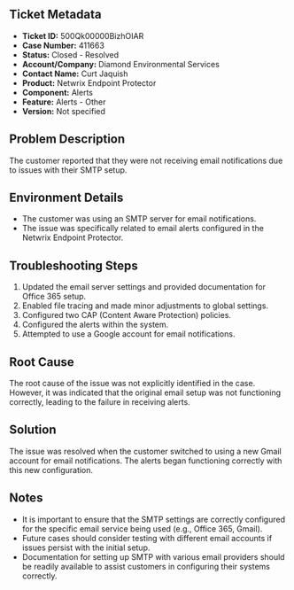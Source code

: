 ## Ticket Metadata
- **Ticket ID:** 500Qk00000BizhOIAR
- **Case Number:** 411663
- **Status:** Closed - Resolved
- **Account/Company:** Diamond Environmental Services
- **Contact Name:** Curt Jaquish
- **Product:** Netwrix Endpoint Protector
- **Component:** Alerts
- **Feature:** Alerts - Other
- **Version:** Not specified

## Problem Description
The customer reported that they were not receiving email notifications due to issues with their SMTP setup.

## Environment Details
- The customer was using an SMTP server for email notifications.
- The issue was specifically related to email alerts configured in the Netwrix Endpoint Protector.

## Troubleshooting Steps
1. Updated the email server settings and provided documentation for Office 365 setup.
2. Enabled file tracing and made minor adjustments to global settings.
3. Configured two CAP (Content Aware Protection) policies.
4. Configured the alerts within the system.
5. Attempted to use a Google account for email notifications.

## Root Cause
The root cause of the issue was not explicitly identified in the case. However, it was indicated that the original email setup was not functioning correctly, leading to the failure in receiving alerts.

## Solution
The issue was resolved when the customer switched to using a new Gmail account for email notifications. The alerts began functioning correctly with this new configuration.

## Notes
- It is important to ensure that the SMTP settings are correctly configured for the specific email service being used (e.g., Office 365, Gmail).
- Future cases should consider testing with different email accounts if issues persist with the initial setup.
- Documentation for setting up SMTP with various email providers should be readily available to assist customers in configuring their systems correctly.